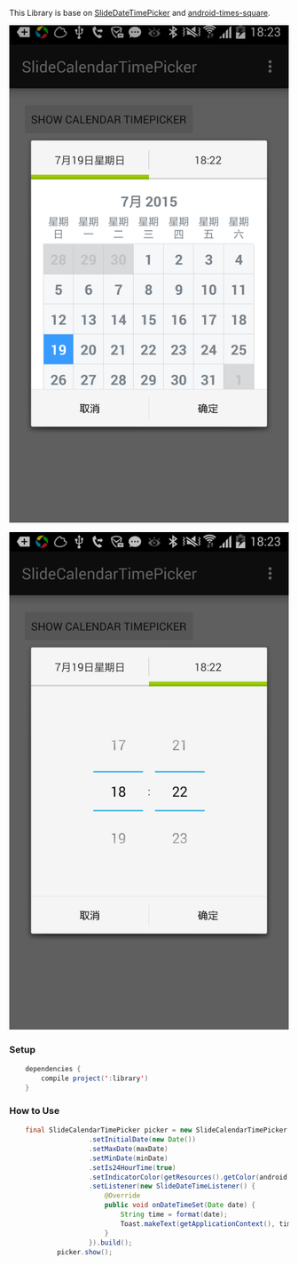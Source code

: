 This Library is base on [SlideDateTimePicker](https://github.com/jjobes/SlideDateTimePicker) and [android-times-square](https://github.com/square/android-times-square).

![](https://raw.githubusercontent.com/ACCoder/SlideCalendarTimePicker/master/appworks/SlideCalendarTimePicker/screenshot1.png)

![](https://raw.githubusercontent.com/ACCoder/SlideCalendarTimePicker/master/appworks/SlideCalendarTimePicker/screenshot2.png)

### Setup

``` java       
    dependencies {
        compile project(':library')
    }
```

### How to Use

``` java      
    final SlideCalendarTimePicker picker = new SlideCalendarTimePicker.Builder(getSupportFragmentManager())
                    .setInitialDate(new Date())
                    .setMaxDate(maxDate)
                    .setMinDate(minDate)
                    .setIs24HourTime(true)
                    .setIndicatorColor(getResources().getColor(android.R.color.holo_green_light))
                    .setListener(new SlideDateTimeListener() {
                        @Override
                        public void onDateTimeSet(Date date) {
                            String time = format(date);
                            Toast.makeText(getApplicationContext(), time, Toast.LENGTH_LONG).show();
                        }
                    }).build();
            picker.show();
```
